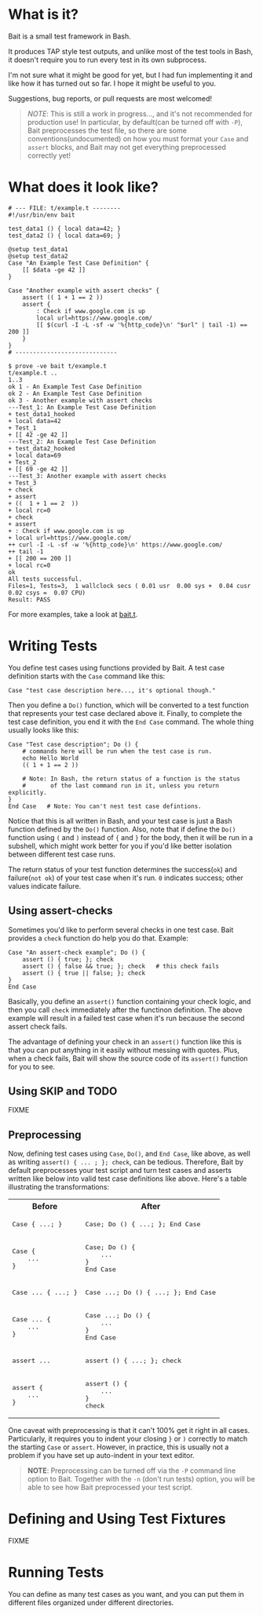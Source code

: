 What is it?
=============
Bait is a small test framework in Bash.

It produces TAP style test outputs, and unlike most of the test tools in Bash,
it doesn't require you to run every test in its own subprocess.

I'm not sure what it might be good for yet, but I had fun implementing it
and like how it has turned out so far. I hope it might be useful to you.

Suggestions, bug reports, or pull requests are most welcomed!

> *NOTE*: This is still a work in progress..., and it's not recommended for production use!
          In particular, by default(can be turned off with `-P`), Bait preprocesses
          the test file, so there are some conventions(undocumented) on how you must format
          your `Case` and `assert` blocks, and Bait may not get everything preprocessed
          correctly yet!


What does it look like?
==========================
```
# --- FILE: t/example.t --------
#!/usr/bin/env bait

test_data1 () { local data=42; }
test_data2 () { local data=69; }

@setup test_data1
@setup test_data2
Case "An Example Test Case Definition" {
    [[ $data -ge 42 ]]
}

Case "Another example with assert checks" {
    assert (( 1 + 1 == 2 ))
    assert {
        : Check if www.google.com is up
        local url=https://www.google.com/ 
        [[ $(curl -I -L -sf -w '%{http_code}\n' "$url" | tail -1) == 200 ]]
    }
}
# -----------------------------
```

```
$ prove -ve bait t/example.t
t/example.t .. 
1..3
ok 1 - An Example Test Case Definition
ok 2 - An Example Test Case Definition
ok 3 - Another example with assert checks
---Test_1: An Example Test Case Definition 
+ test_data1_hooked
+ local data=42
+ Test_1
+ [[ 42 -ge 42 ]]
---Test_2: An Example Test Case Definition 
+ test_data2_hooked
+ local data=69
+ Test_2
+ [[ 69 -ge 42 ]]
---Test_3: Another example with assert checks 
+ Test_3
+ check
+ assert
+ ((  1 + 1 == 2  ))
+ local rc=0
+ check
+ assert
+ : Check if www.google.com is up
+ local url=https://www.google.com/
++ curl -I -L -sf -w '%{http_code}\n' https://www.google.com/
++ tail -1
+ [[ 200 == 200 ]]
+ local rc=0
ok
All tests successful.
Files=1, Tests=3,  1 wallclock secs ( 0.01 usr  0.00 sys +  0.04 cusr  0.02 csys =  0.07 CPU)
Result: PASS
```

For more examples, take a look at [bait.t](t/bait.t).


Writing Tests
====================
You define test cases using functions provided by Bait.
A test case definition starts with the `Case` command like this:

    Case "test case description here..., it's optional though."

Then you define a `Do()` function, which will be converted to a test
function that represents your test case declared above it. Finally,
to complete the test case definition, you end it with the `End Case`
command. The whole thing usually looks like this:

    Case "Test case description"; Do () {
        # commands here will be run when the test case is run.
        echo Hello World
        (( 1 + 1 == 2 ))
         
        # Note: In Bash, the return status of a function is the status
        #       of the last command run in it, unless you return explicitly.
    }
    End Case   # Note: You can't nest test case defintions.

Notice that this is all written in Bash, and your test case is just
a Bash function defined by the `Do()` function. Also, note that if define the
`Do()` function using `(` and `)` instead of `{` and `}` for the body, then it
will be run in a subshell, which might work better for you if you'd like better
isolation between different test case runs.

The return status of your test function determines the success(`ok`) and
failure(`not ok`) of your test case when it's run. `0` indicates success; other
values indicate failure.


Using assert-checks
---------------------
Sometimes you'd like to perform several checks in one test case. Bait
provides a `check` function do help you do that. Example:

    Case "An assert-check example"; Do () {
        assert () { true; }; check
        assert () { false && true; }; check   # this check fails
        assert () { true || false; }; check
    }
    End Case

Basically, you define an `assert()` function containing your check logic,
and then you call `check` immediately after the functinon definition.
The above example will result in a failed test case when it's run because the
second assert check fails.

The advantage of defining your check in an `assert()` function like this is that
you can put anything in it easily without messing with quotes. Plus, when a check
fails, Bait will show the source code of its `assert()` function for you to see.

Using SKIP and TODO
----------------------
FIXME

Preprocessing
-----------------
Now, defining test cases using `Case`, `Do()`, and `End Case`, like above, as well
as writing `assert() { ... ; }; check`, can be tedious. Therefore, Bait by default
preprocesses your test script and turn test cases and asserts written like below into
valid test case definitions like above. Here's a table illustrating the transformations:

<table>
<tr><th>Before</th><th>After</th></tr>
<tr>
    <td><pre>Case { ...; }</pre></td><td><pre>Case; Do () { ...; }; End Case</pre></td>
</tr>
<tr>
  <td>
<pre>
Case {
    ...
}
</pre>
  </td>
  <td>
<pre>
Case; Do () {
    ...
}
End Case
</pre>
  </td>
</tr>
<tr><td><pre>Case ... { ...; }</pre></td><td><pre>Case ...; Do () { ...; }; End Case</pre></td></tr>
<tr>
  <td>
<pre>
Case ... {
    ...
}
</pre>
  </td>
  <td>
<pre>
Case ...; Do () {
    ...
}
End Case
</pre>
  </td>
</tr>
<tr><td><pre>assert ...</pre></td><td><pre>assert () { ...; }; check</pre></td></tr>
<tr>
  <td>
<pre>
assert {
    ...
}
</pre>
  </td>
  <td>
<pre>
assert () {
    ...
}
check
</pre>
  </td>
</tr>
</table>


One caveat with preprocessing is that it can't 100% get it right in all cases. Particularly,
it requires you to indent your closing `}` or `)` correctly to match the starting `Case` or `assert`.
However, in practice, this is usually not a problem if you have set up auto-indent in your text editor.

> **NOTE**: Preprocessing can be turned off via the `-P` command line option to Bait. Together with
            the `-n` (don't run tests) option, you will be able to see how Bait preprocessed your
            test script.



Defining and Using Test Fixtures
==================================
FIXME


Running Tests
===============

You can define as many test cases as you want, and you can put them in
different files organized under different directories.




